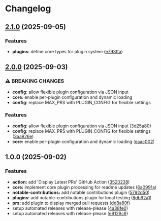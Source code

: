 # Changelog

## [2.1.0](https://github.com/thisisrick25/readme-engine/compare/v2.0.0...v2.1.0) (2025-09-05)


### Features

* **plugins:** define core types for plugin system ([e793ffa](https://github.com/thisisrick25/readme-engine/commit/e793ffa8ca03f02f55adcfae3b3b37b3b88ed7a1))

## [2.0.0](https://github.com/thisisrick25/readme-engine/compare/v1.0.0...v2.0.0) (2025-09-03)


### ⚠ BREAKING CHANGES

* **config:** allow flexible plugin configuration via JSON input
* **core:** enable per-plugin configuration and dynamic loading
* **config:** replace MAX_PRS with PLUGIN_CONFIG for flexible settings

### Features

* **config:** allow flexible plugin configuration via JSON input ([3d25a80](https://github.com/thisisrick25/readme-engine/commit/3d25a806c49f124a29e9a1e28d335f70aa81d631))
* **config:** replace MAX_PRS with PLUGIN_CONFIG for flexible settings ([3aa926e](https://github.com/thisisrick25/readme-engine/commit/3aa926e5b2721d4d4116a7bcb3f81c783581bd40))
* **core:** enable per-plugin configuration and dynamic loading ([eaac002](https://github.com/thisisrick25/readme-engine/commit/eaac002cc611bbb3c44b1409ea6b0dde1fa23224))

## 1.0.0 (2025-09-02)


### Features

* **action:** add 'Display Latest PRs' GitHub Action ([3520238](https://github.com/thisisrick25/readme-engine/commit/3520238adf3f81c2966b581e0b3eff928680beb1))
* **core:** implement core plugin processing for readme updates ([6a0991a](https://github.com/thisisrick25/readme-engine/commit/6a0991aeca6581226f65d078c2902e9d86a21077))
* **notable-contributions:** add notable contributions plugin ([5792d50](https://github.com/thisisrick25/readme-engine/commit/5792d503a368e1434e686dee868631e72cd9f146))
* **plugins:** add notable-contributions plugin for local testing ([8db62a1](https://github.com/thisisrick25/readme-engine/commit/8db62a17ba45ae6559a0b5513ffb27db415a23e2))
* **prs:** add plugin to display merged pull requests ([dd8a80f](https://github.com/thisisrick25/readme-engine/commit/dd8a80fb3f04909595643169868168457ca53997))
* setup automated releases with release-please ([4a38fe0](https://github.com/thisisrick25/readme-engine/commit/4a38fe09b325a5b4d151dc7ca866b192a4e8a3da))
* setup automated releases with release-please ([e9129c9](https://github.com/thisisrick25/readme-engine/commit/e9129c917587ead9f7b0a3dd2f1074642a7e3ca9))
